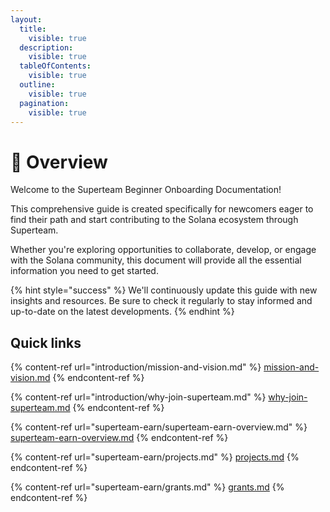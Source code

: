 ```yaml
---
layout:
  title:
    visible: true
  description:
    visible: true
  tableOfContents:
    visible: true
  outline:
    visible: true
  pagination:
    visible: true
---
```


# 👋 Overview

Welcome to the Superteam Beginner Onboarding Documentation!

This comprehensive guide is created specifically for newcomers eager to find their path and start contributing to the Solana ecosystem through Superteam.

Whether you're exploring opportunities to collaborate, develop, or engage with the Solana community, this document will provide all the essential information you need to get started.

{% hint style="success" %}
We'll continuously update this guide with new insights and resources. Be sure to check it regularly to stay informed and up-to-date on the latest developments.
{% endhint %}

## Quick links

{% content-ref url="introduction/mission-and-vision.md" %}
[mission-and-vision.md](introduction/mission-and-vision.md)
{% endcontent-ref %}

{% content-ref url="introduction/why-join-superteam.md" %}
[why-join-superteam.md](introduction/why-join-superteam.md)
{% endcontent-ref %}

{% content-ref url="superteam-earn/superteam-earn-overview.md" %}
[superteam-earn-overview.md](superteam-earn/superteam-earn-overview.md)
{% endcontent-ref %}

{% content-ref url="superteam-earn/projects.md" %}
[projects.md](superteam-earn/projects.md)
{% endcontent-ref %}

{% content-ref url="superteam-earn/grants.md" %}
[grants.md](superteam-earn/grants.md)
{% endcontent-ref %}
